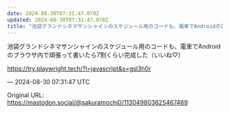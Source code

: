 ```yaml
---
date: 2024-08-30T07:31:47.078Z
updated: 2024-08-30T07:31:47.078Z
title: "池袋グランドシネマサンシャインのスケジュール用のコードも、電車でAndroidの[...]"
---
```


<p>池袋グランドシネマサンシャインのスケジュール用のコードも、電車でAndroidのブラウザ内で頑張って書いたら7割くらい完成した（いいね♡）</p><p><a href="https://try.playwright.tech/?l=javascript&amp;s=gsl3h0r" target="_blank" rel="nofollow noopener" translate="no"><span class="invisible">https://</span><span class="ellipsis">try.playwright.tech/?l=javascr</span><span class="invisible">ipt&amp;s=gsl3h0r</span></a></p>

&mdash; 2024-08-30 07:31:47 UTC

Original URL: https://mastodon.social/@sakuramochi0/113049803625467469
